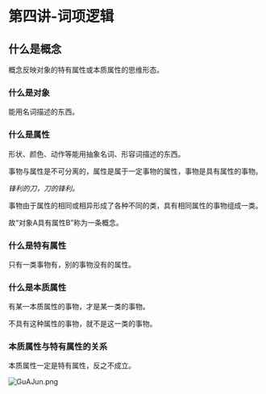# 第四讲-词项逻辑
## 什么是概念
概念反映对象的特有属性或本质属性的思维形态。
### 什么是对象
能用名词描述的东西。
### 什么是属性
形状、颜色、动作等能用抽象名词、形容词描述的东西。

事物与属性是不可分离的，属性是属于一定事物的属性，事物是具有属性的事物。

*锋利的刀，刀的锋利。*

事物由于属性的相同或相异形成了各种不同的类，具有相同属性的事物组成一类。

故“对象A具有属性B”称为一条概念。
### 什么是特有属性
只有一类事物有，别的事物没有的属性。
### 什么是本质属性
有某一本质属性的事物，才是某一类的事物。

不具有这种属性的事物，就不是这一类的事物。
### 本质属性与特有属性的关系
本质属性一定是特有属性，反之不成立。

![GuAJun.png](https://s1.ax1x.com/2020/03/30/GuAJun.png)

